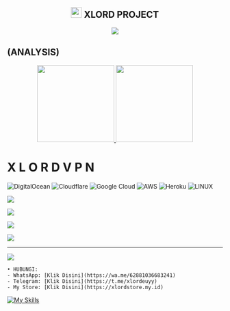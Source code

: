 <!-- Hi skid <3 -->

<h2 align="center"><img src="https://s8.gifyu.com/images/979447220829032478.gif" height="25px"> XLORD PROJECT <a href="https://discord.gg/onlp"></a></h2>

<p align="center">

<img src="https://readme-typing-svg.herokuapp.com?color=FFFFFF&center=true&vCenter=true&multiline=true&height=85&lines=𝙃𝙚𝙡𝙡𝙤,+𝙬𝙚𝙡𝙘𝙤𝙢𝙚;To+𝗠𝘆+Github+Xlord-VPN">

## (ANALYSIS)
<p align="center">

<a href="https://github.com/nilacanti">

  <img height="180em" src="https://github-readme-stats-eight-theta.vercel.app/api?username=Salampahah&show_icons=true&theme=algolia&include_all_commits=true&count_private=true"/>

  <img height="180em" src="https://github-readme-stats-eight-theta.vercel.app/api/top-langs/?username=SalamPahah&layout=compact&langs_count=8&theme=algolia"/>

</a>
</p>


# X L O R D V P N

![DigitalOcean](https://img.shields.io/badge/DigitalOcean-%230167ff.svg?style=for-the-badge&logo=digitalOcean&logoColor=white) ![Cloudflare](https://img.shields.io/badge/Cloudflare-F38020?style=for-the-badge&logo=Cloudflare&logoColor=white) ![Google Cloud](https://img.shields.io/badge/Google%20Cloud-%234285F4.svg?style=for-the-badge&logo=google-cloud&logoColor=white) ![AWS](https://img.shields.io/badge/AWS-%23FF9900.svg?style=for-the-badge&logo=amazon-aws&logoColor=white) ![Heroku](https://img.shields.io/badge/heroku-%23430098.svg?style=for-the-badge&logo=heroku&logoColor=white) ![LINUX](https://img.shields.io/badge/Linux-FCC624?style=for-the-badge&logo=linux&logoColor=black)



![](https://github-readme-stats.vercel.app/api?username=m&theme=radical&hide_border=false&include_all_commits=true&count_private=false)<br/>

![](https://github-readme-streak-stats.herokuapp.com/?user=m&theme=radical&hide_border=false)<br/>

![](https://github-readme-stats.vercel.app/api/top-langs/?username=m&theme=radical&hide_border=false&include_all_commits=true&count_private=false&layout=compact)



![](https://github-profile-trophy.vercel.app/?username=m&theme=radical&no-frame=false&no-bg=false&margin-w=4)

---

[![](https://visitcount.itsvg.in/api?id=m&icon=0&color=0)](https://visitcount.itsvg.in)

<!-- Proudly created with GPRM ( https://gprm.itsvg.in ) -->






```
• HUBUNGI:
- WhatsApp: [Klik Disini](https://wa.me/62881036683241)
- Telegram: [Klik Disini](https://t.me/xlordeuyy)
- My Store: [Klik Disini](https://xlordstore.my.id)

```

[![My Skills](https://skillicons.dev/icons?i=java,linux,js,html,css,python,php,bash,azure,docker,gcp)](https://skillicons.dev)



















